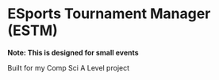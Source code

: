 # ESports Tournament Manager (ESTM)

**Note: This is designed for small events**

Built for my Comp Sci A Level project
